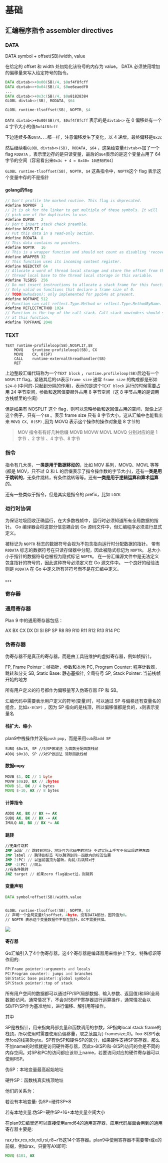 # 基础

## 汇编程序指令 assembler directives

### DATA

DATA  symbol + offset(SB)/width, value

在给定的 offset 和 width 处初始化该符号的内存为 value。 DATA 必须使用增加的偏移量来写入给定符号的指令。

```asm
DATA divtab<>+0x00(SB)/4, $0xf4f8fcff
DATA divtab<>+0x04(SB)/4, $0xe6eaedf0
...
DATA divtab<>+0x3c(SB)/4, $0x81828384
GLOBL divtab<>(SB), RODATA, $64

GLOBL runtime·tlsoffset(SB), NOPTR, $4
```

`DATA divtab<>+0x00(SB)/4, $0xf4f8fcff` 表示的是`divtab<>` 在 0 偏移处有一个 4 字节大小的值`0xf4f8fcff`

下边连续多条`DATA...`都一样，注意偏移发生了变化，以 4 递增。最终偏移是`0x3c`

然后继续看`GLOBL divtab<>(SB), RODATA, $64` ，这条给变量`divtab<>`加了一个 flag `RODATA` ，表示里边存的是只读变量，最后的`$64`表示的是这个变量占用了 64 字节的空间（容易看出来`0x3c + 4 = 0x40= 10进制的64`）

`GLOBL runtime·tlsoffset(SB), NOPTR, $4` 这条指令中，`NOPTR`这个 flag 表示这个变量中存的不是指针

#### golang的flag

```go
// Don't profile the marked routine. This flag is deprecated.
#define NOPROF	1
// It is ok for the linker to get multiple of these symbols. It will
// pick one of the duplicates to use.
#define DUPOK	2
// Don't insert stack check preamble.
#define NOSPLIT	4
// Put this data in a read-only section.
#define RODATA	8
// This data contains no pointers.
#define NOPTR	16
// This is a wrapper function and should not count as disabling 'recover'.
#define WRAPPER 32
// This function uses its incoming context register.
#define NEEDCTXT 64
// Allocate a word of thread local storage and store the offset from the
// thread local base to the thread local storage in this variable.
#define TLSBSS	256
// Do not insert instructions to allocate a stack frame for this function.
// Only valid on functions that declare a frame size of 0.
// TODO(mwhudson): only implemented for ppc64x at present.
#define NOFRAME 512
// Function can call reflect.Type.Method or reflect.Type.MethodByName.
#define REFLECTMETHOD 1024
// Function is the top of the call stack. Call stack unwinders should stop
// at this function.
#define TOPFRAME 2048
```

### TEXT

```assembly
TEXT runtime·profileloop(SB),NOSPLIT,$8
	MOVQ	$runtime·profileloop1(SB), CX
	MOVQ	CX, 0(SP)
	CALL	runtime·externalthreadhandler(SB)
	RET
```

上边整段汇编代码称为一个`TEXT block` ，`runtime.profileloop(SB)`后边有一个`NOSPLIT` flag，紧随其后的`$8`表示`frame size` 通常 `frame size` 的构成都是形如`$24-8` (中间的`-`只起到分隔的作用)，表示的是这个`TEXT block` 运行的时候需要占用 24 字节空间，参数和返回值要额外占用 8 字节空间（这 8 字节占用的是调用方栈帧里的空间）

但是如果有 NOSPLIT 这个 flag，则可以忽略参数和返回值占用的空间，就像上述这个例子，只有一个`$8` 。表示 frame size 只有 8 字节大小。这从汇编中也能看出来 `MOVQ CX, 0(SP)` ,因为 MOVQ 表示这个操作的操作对象是 8 字节的

> MOV 指令有有好几种后缀 MOVB MOVW MOVL MOVQ 分别对应的是 1 字节 、2 字节 、4 字节、8 字节

### 指令

指令有几大类，**一类是用于数据移动的**，比如 MOV 系列，MOVQ、MOVL 等等(都是 MOV，只不过 Q 和 L 的后缀表示了指令操作数的字节大小)，还有**一类是用于跳转的**，无条件跳转，有条件跳转等等。还有**一类是用于逻辑运算和算术运算**的。

还有一些类似于指令，但是其实是指令的 prefix，比如 `LOCK`

### 运行时协调

为保证垃圾回收正确运行，在大多数栈帧中，运行时必须知道所有全局数据的指针。 Go 编译器会将这部分信息耦合到 Go 源码文件中，但汇编程序必须进行显式定义。

被标记为 `NOPTR` 标志的数据符号会视为不包含指向运行时分配数据的指针。 带有 `R0DATA` 标志的数据符号在只读存储器中分配，因此被隐式标记为 `NOPTR`。 总大小小于指针的数据符号也被视为隐式标记 `NOPTR`。 在一份汇编源文件中是无法定义包含指针的符号的，因此这种符号必须定义在 Go 源文件中。 一个良好的经验法则是 `R0DATA` 在 Go 中定义所有非符号而不是在汇编中定义。

。。。



### 寄存器

### 通用寄存器

Plan 9 中的通用寄存器包括：

AX BX CX DX DI SI BP SP R8 R9 R10 R11 R12 R13 R14 PC

### 伪寄存器

伪寄存器不是真正的寄存器，而是由工具链维护的虚拟寄存器，例如帧指针。

FP, Frame Pointer：帧指针，参数和本地 PC, Program Counter: 程序计数器，跳转和分支 SB, Static Base: 静态基指针, 全局符号 SP, Stack Pointer: 当前栈帧开始的地方

所有用户定义的符号都作为偏移量写入伪寄存器 FP 和 SB。

汇编代码中需要表示用户定义的符号(变量)时，可以通过 SP 与偏移还有变量名的组合，比如`x-8(SP)` ，因为 SP 指向的是栈顶，所以偏移值都是负的，`x`则表示变量名





#### 栈扩大、缩小

plan9中栈操作并没有`push` `pop`，而是采用`sub`和`add SP`

```assembly
SUBQ $0x18, SP //对SP做减法 为函数分配函数栈帧
ADDQ $0x18, SP //对SP做加法 清除函数栈帧
```

#### 数据copy

```asm
MOVB $1, DI // 1 byte
MOVW $0x10, BX // 2bytes
MOVD $1, DX // 4 bytes
MOVQ $-10, AX // 8 bytes
```

#### 计算指令

```asm
ADDQ AX, BX // BX += AX
SUBQ AX, BX // BX -= AX
IMULQ AX, BX // BX *= AX
```

#### 跳转

```asm
//无条件跳转
JMP addr // 跳转到地址，地址可为代码中的地址 不过实际上手写不会出现这种东西
JMP label // 跳转到标签 可以跳转到同一函数内的标签位置
JMP 2(PC) // 以当前置顶为基础，向前/后跳转x行
JMP -2(PC) //同上
//有条件跳转
JNZ target // 如果zero flag被set过，则跳转
```

#### 变量声明

```asm
DATA symbol+offset(SB)/width,value


GLOBL runtime·tlsoffset(SB), NOPTR, $4
// 声明一个全局变量tlsoffset，4byte，没有DATA部分，因其值为0。
// NOPTR 表示这个变量数据中不存在指针，GC不需要扫描。
```

![](./../../img/asm1.png)

#### 寄存器

Go汇编引入了4个伪寄存器，这4个寄存器是编译器用来维护上下文、特殊标识等作用的:

```asm
FP(Frame pointer):arguments and locals
PC(Program counter): jumps and branches
SB(Static base pointer):global symbols
SP(Stack pointer):top of stack
```

所有用户空间的数据都可以通过FP/SP(局部数据、输入参数、返回值)和SB(全局数据)访问。通常情况下，不会对SB/FP寄存器进行运算操作，通常情况会以SB/FP/SP作为基准地址，进行偏移、解引用等操作。

其中

SP是栈指针，用来指向局部变量和函数调用的参数，SP指向local stack frame的栈顶，所以使用时需要使用负偏移量，取之范围为[-framesize,0)。foo-8(SP)表示foo的栈第8byte。SP有伪SP和硬件SP的区分，如果硬件支持SP寄存器，那么不加name的时候就是访问硬件寄存器，因此x-8(SP)和-8(SP)访问的会是不同的内存空间。对SP和PC的访问都应该带上name，若要访问对应的硬件寄存器可以使用RSP。

伪SP：本地变量最高起始地址

硬件SP：函数栈真实栈顶地址

他们的关系为：

若没有本地变量: 伪SP=硬件SP+8

若有本地变量:伪SP=硬件SP+16+本地变量空间大小



在plan9汇编里还可以直接使用amd64的通用寄存器，应用代码层面会用到的通用寄存器主要是:

rax,rbx,rcx,rdx,rdi,rsi,r8~r15这14个寄存器。plan9中使用寄存器不需要带r或e的前缀，例如rax，只要写AX即可:

```asm
MOVQ $101, AX
```
